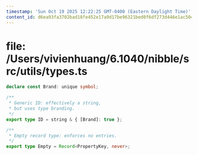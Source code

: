 ```yaml
---
timestamp: 'Sun Oct 19 2025 12:22:25 GMT-0400 (Eastern Daylight Time)'
content_id: d6ea93fa3702bad18fe452e17a9d17be96321bed0f6df273d446e1ac50412f82
---
```


# file: /Users/vivienhuang/6.1040/nibble/src/utils/types.ts

```typescript
declare const Brand: unique symbol;

/**
 * Generic ID: effectively a string,
 * but uses type branding.
 */
export type ID = string & { [Brand]: true };

/**
 * Empty record type: enforces no entries.
 */
export type Empty = Record<PropertyKey, never>;

```
